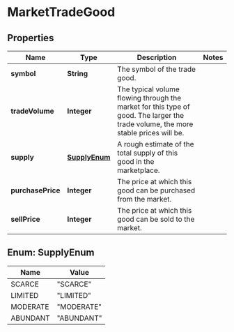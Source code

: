 

# MarketTradeGood


## Properties

| Name | Type | Description | Notes |
|------------ | ------------- | ------------- | -------------|
|**symbol** | **String** | The symbol of the trade good. |  |
|**tradeVolume** | **Integer** | The typical volume flowing through the market for this type of good. The larger the trade volume, the more stable prices will be. |  |
|**supply** | [**SupplyEnum**](#SupplyEnum) | A rough estimate of the total supply of this good in the marketplace. |  |
|**purchasePrice** | **Integer** | The price at which this good can be purchased from the market. |  |
|**sellPrice** | **Integer** | The price at which this good can be sold to the market. |  |



## Enum: SupplyEnum

| Name | Value |
|---- | -----|
| SCARCE | &quot;SCARCE&quot; |
| LIMITED | &quot;LIMITED&quot; |
| MODERATE | &quot;MODERATE&quot; |
| ABUNDANT | &quot;ABUNDANT&quot; |



